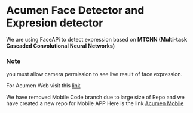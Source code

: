 # Acumen Face Detector and Expresion detector

We are using FaceAPi to detect expression based on  **MTCNN (Multi-task Cascaded Convolutional Neural Networks)**

### **Note**

you must allow camera permission to see live result of face expression.

For Acumen Web visit this [link](https://shahidbangash.github.io/AcumenFYP/)

We have removed Mobile Code branch due to large size of Repo and we have created a new repo for Mobile APP Here is the link [Acumen Mobile](https://github.com/Shahidbangash/acumenmobile)